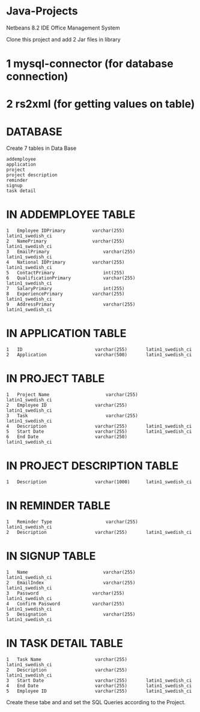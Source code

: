 # Java-Projects
Netbeans 8.2 IDE Office Management System

Clone this project and add 2 Jar files in library
# 1 mysql-connector            (for database connection)
# 2 rs2xml                     (for getting values on table)

# DATABASE
Create 7 tables in Data Base

	addemployee	 	
	application	 	
	project	 	
	project description
	reminder
	signup
	task detail
  
 
# IN ADDEMPLOYEE TABLE

	1	Employee IDPrimary	        varchar(255)	      latin1_swedish_ci
	2	NamePrimary	                varchar(255)	      latin1_swedish_ci
	3	EmailPrimary	                varchar(255)	      latin1_swedish_ci
	4	National IDPrimary	        varchar(255)	      latin1_swedish_ci
	5	ContactPrimary	                int(255)			                 
	6	QualificationPrimary	        varchar(255)	      latin1_swedish_ci
	7	SalaryPrimary	                int(255)
	8	ExperiencePrimary	        varchar(255)	      latin1_swedish_ci
	9	AddressPrimary	                varchar(255)	      latin1_swedish_ci

# IN APPLICATION TABLE

	1	ID	                         varchar(255)     	latin1_swedish_ci
	2	Application	                 varchar(500)     	latin1_swedish_ci
  
# IN PROJECT TABLE

	1	Project Name	                 varchar(255)     	latin1_swedish_ci
	2	Employee ID	                 varchar(255)	        latin1_swedish_ci
	3	Task	                         varchar(255)	        latin1_swedish_ci
	4	Description	                 varchar(255)     	latin1_swedish_ci
	5	Start Date	                 varchar(255)     	latin1_swedish_ci
	6	End Date	                 varchar(250)	        latin1_swedish_ci	
  
# IN PROJECT DESCRIPTION TABLE

	1	Description	                 varchar(1000)    	latin1_swedish_ci
  
# IN REMINDER TABLE

	1	Reminder Type	                 varchar(255)	        latin1_swedish_ci
	2	Description	                 varchar(255)     	latin1_swedish_ci
  
# IN SIGNUP TABLE

 	1	Name	                        varchar(255)	      latin1_swedish_ci
	2	EmailIndex                      varchar(255)	      latin1_swedish_ci
	3	Password	                varchar(255)          latin1_swedish_ci
	4	Confirm Password	        varchar(255)	      latin1_swedish_ci
	5	Designation                     varchar(255)	      latin1_swedish_ci
  
# IN TASK DETAIL TABLE

	1	Task Name                 	 varchar(255)           latin1_swedish_ci
	2	Description	                 varchar(255)	        latin1_swedish_ci
	3	Start Date	                 varchar(255)     	latin1_swedish_ci
	4	End Date	                 varchar(255)     	latin1_swedish_ci
	5	Employee ID	                 varchar(255)     	latin1_swedish_ci
  
  Create these tabe and and set the SQL Queries according to the Project.
